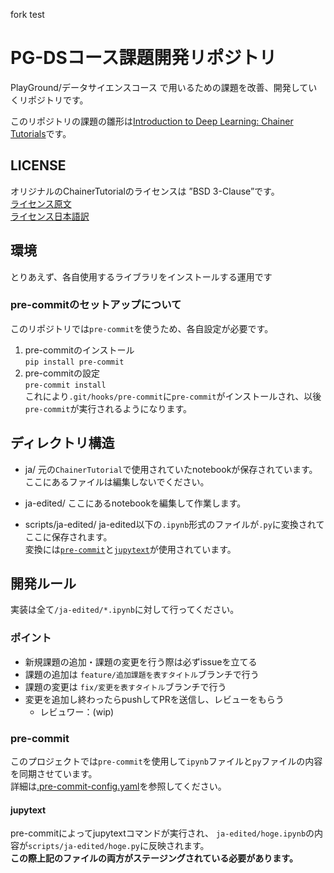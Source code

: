 fork test

# PG-DSコース課題開発リポジトリ
PlayGround/データサイエンスコース で用いるための課題を改善、開発していくリポジトリです。  

このリポジトリの課題の雛形は[Introduction to Deep Learning: Chainer Tutorials](https://tutorials.chainer.org/)です。  

## LICENSE
オリジナルのChainerTutorialのライセンスは ”BSD 3-Clause”です。  
[ライセンス原文](LICENSE)  
[ライセンス日本語訳](LICENSE-ja)

## 環境
とりあえず、各自使用するライブラリをインストールする運用です  
### pre-commitのセットアップについて
このリポジトリでは`pre-commit`を使うため、各自設定が必要です。  
1. pre-commitのインストール   
    `pip install pre-commit`  
2. pre-commitの設定  
    `pre-commit install`  
これにより`.git/hooks/pre-commit`に`pre-commit`がインストールされ、以後`pre-commit`が実行されるようになります。  

## ディレクトリ構造
- ja/
    元の`ChainerTutorial`で使用されていたnotebookが保存されています。  
    ここにあるファイルは編集しないでください。

- ja-edited/
    ここにあるnotebookを編集して作業します。  
    
- scripts/ja-edited/
    ja-edited以下の`.ipynb`形式のファイルが`.py`に変換されてここに保存されます。  
    変換には[`pre-commit`](https://pre-commit.com/)と[`jupytext`](https://jupytext.readthedocs.io/en/latest/index.html)が使用されています。

## 開発ルール
実装は全て`/ja-edited/*.ipynb`に対して行ってください。
### ポイント
- 新規課題の追加・課題の変更を行う際は必ずissueを立てる
- 課題の追加は `feature/追加課題を表すタイトル`ブランチで行う
- 課題の変更は `fix/変更を表すタイトル`ブランチで行う
- 変更を追加し終わったらpushしてPRを送信し、レビューをもらう
    - レビュワー：(wip)

### pre-commit
このプロジェクトでは`pre-commit`を使用して`ipynb`ファイルと`py`ファイルの内容を同期させています。  
詳細は[.pre-commit-config.yaml]()を参照してください。
#### jupytext
pre-commitによってjupytextコマンドが実行され、
`ja-edited/hoge.ipynb`の内容が`scripts/ja-edited/hoge.py`に反映されます。  
**この際上記のファイルの両方がステージングされている必要があります。**
